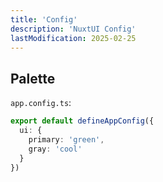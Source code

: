 ```yaml
---
title: 'Config'
description: 'NuxtUI Config'
lastModification: 2025-02-25
---
```


## Palette

`app.config.ts`:

```ts
export default defineAppConfig({
  ui: {
    primary: 'green',
    gray: 'cool'
  }
})
```
